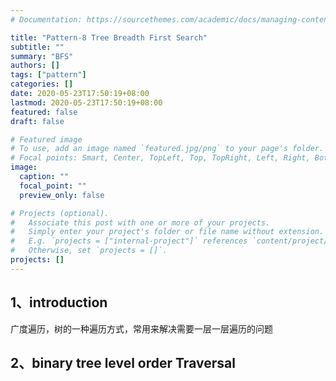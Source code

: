 ```yaml
---
# Documentation: https://sourcethemes.com/academic/docs/managing-content/

title: "Pattern-8 Tree Breadth First Search"
subtitle: ""
summary: "BFS"
authors: []
tags: ["pattern"]
categories: []
date: 2020-05-23T17:50:19+08:00
lastmod: 2020-05-23T17:50:19+08:00
featured: false
draft: false

# Featured image
# To use, add an image named `featured.jpg/png` to your page's folder.
# Focal points: Smart, Center, TopLeft, Top, TopRight, Left, Right, BottomLeft, Bottom, BottomRight.
image:
  caption: ""
  focal_point: ""
  preview_only: false

# Projects (optional).
#   Associate this post with one or more of your projects.
#   Simply enter your project's folder or file name without extension.
#   E.g. `projects = ["internal-project"]` references `content/project/deep-learning/index.md`.
#   Otherwise, set `projects = []`.
projects: []
---
```


## 1、introduction

广度遍历，树的一种遍历方式，常用来解决需要一层一层遍历的问题

## 2、binary tree level order Traversal

